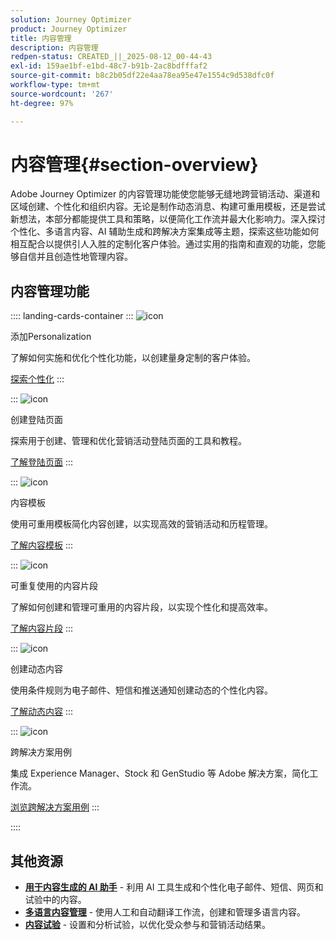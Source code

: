 ```yaml
---
solution: Journey Optimizer
product: Journey Optimizer
title: 内容管理
description: 内容管理
redpen-status: CREATED_||_2025-08-12_00-44-43
exl-id: 159ae1bf-e1bd-48c7-b91b-2ac8bdfffaf2
source-git-commit: b8c2b05df22e4aa78ea95e47e1554c9d538dfc0f
workflow-type: tm+mt
source-wordcount: '267'
ht-degree: 97%

---
```


# 内容管理{#section-overview}

Adobe Journey Optimizer 的内容管理功能使您能够无缝地跨营销活动、渠道和区域创建、个性化和组织内容。无论是制作动态消息、构建可重用模板，还是尝试新想法，本部分都能提供工具和策略，以便简化工作流并最大化影响力。深入探讨个性化、多语言内容、AI 辅助生成和跨解决方案集成等主题，探索这些功能如何相互配合以提供引人入胜的定制化客户体验。通过实用的指南和直观的功能，您能够自信并且创造性地管理内容。

## 内容管理功能

:::: landing-cards-container
:::
![icon](https://cdn.experienceleague.adobe.com/icons/bullseye.svg?lang=zh-Hans)

添加Personalization

了解如何实施和优化个性化功能，以创建量身定制的客户体验。

[探索个性化](personalization-landing-page.md)
:::

:::
![icon](https://cdn.experienceleague.adobe.com/icons/circle-play.svg?lang=zh-Hans)

创建登陆页面

探索用于创建、管理和优化营销活动登陆页面的工具和教程。

[了解登陆页面](landing-pages-landing-page.md)
:::

:::
![icon](https://cdn.experienceleague.adobe.com/icons/list-check.svg?lang=zh-Hans)

内容模板

使用可重用模板简化内容创建，以实现高效的营销活动和历程管理。

[了解内容模板](content-templates-landing-page.md)
:::

:::
![icon](https://cdn.experienceleague.adobe.com/icons/puzzle-piece.svg?lang=zh-Hans)

可重复使用的内容片段

了解如何创建和管理可重用的内容片段，以实现个性化和提高效率。

[了解内容片段](fragments-landing-page.md)
:::

:::
![icon](https://cdn.experienceleague.adobe.com/icons/gear.svg?lang=zh-Hans)

创建动态内容

使用条件规则为电子邮件、短信和推送通知创建动态的个性化内容。

[了解动态内容](dynamic-landing-page.md)
:::

:::
![icon](https://cdn.experienceleague.adobe.com/icons/puzzle-piece.svg?lang=zh-Hans)

跨解决方案用例

集成 Experience Manager、Stock 和 GenStudio 等 Adobe 解决方案，简化工作流。

[浏览跨解决方案用例](combine-landing-page.md)
:::

::::


## 其他资源

- **[用于内容生成的 AI 助手](ai-assistant-landing-page.md)** - 利用 AI 工具生成和个性化电子邮件、短信、网页和试验中的内容。
- **[多语言内容管理](content-multilingual-landing-page.md)** - 使用人工和自动翻译工作流，创建和管理多语言内容。
- **[内容试验](content-experiment-landing-page.md)** - 设置和分析试验，以优化受众参与和营销活动结果。
